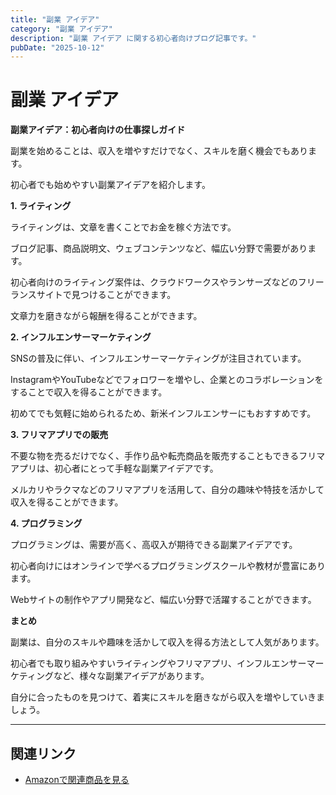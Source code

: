 ```yaml
---
title: "副業 アイデア"
category: "副業 アイデア"
description: "副業 アイデア に関する初心者向けブログ記事です。"
pubDate: "2025-10-12"
---
```


# 副業 アイデア

**副業アイデア：初心者向けの仕事探しガイド**

副業を始めることは、収入を増やすだけでなく、スキルを磨く機会でもあります。

初心者でも始めやすい副業アイデアを紹介します。



**1. ライティング**

ライティングは、文章を書くことでお金を稼ぐ方法です。

ブログ記事、商品説明文、ウェブコンテンツなど、幅広い分野で需要があります。

初心者向けのライティング案件は、クラウドワークスやランサーズなどのフリーランスサイトで見つけることができます。

文章力を磨きながら報酬を得ることができます。



**2. インフルエンサーマーケティング**

SNSの普及に伴い、インフルエンサーマーケティングが注目されています。

InstagramやYouTubeなどでフォロワーを増やし、企業とのコラボレーションをすることで収入を得ることができます。

初めてでも気軽に始められるため、新米インフルエンサーにもおすすめです。



**3. フリマアプリでの販売**

不要な物を売るだけでなく、手作り品や転売商品を販売することもできるフリマアプリは、初心者にとって手軽な副業アイデアです。

メルカリやラクマなどのフリマアプリを活用して、自分の趣味や特技を活かして収入を得ることができます。



**4. プログラミング**

プログラミングは、需要が高く、高収入が期待できる副業アイデアです。

初心者向けにはオンラインで学べるプログラミングスクールや教材が豊富にあります。

Webサイトの制作やアプリ開発など、幅広い分野で活躍することができます。



**まとめ**

副業は、自分のスキルや趣味を活かして収入を得る方法として人気があります。

初心者でも取り組みやすいライティングやフリマアプリ、インフルエンサーマーケティングなど、様々な副業アイデアがあります。

自分に合ったものを見つけて、着実にスキルを磨きながら収入を増やしていきましょう。



---

## 関連リンク

- [Amazonで関連商品を見る](https://www.amazon.co.jp/s?k=%E5%89%AF%E6%A5%AD+%E3%82%A2%E3%82%A4%E3%83%87%E3%82%A2&tag=autowritehubai-22)
